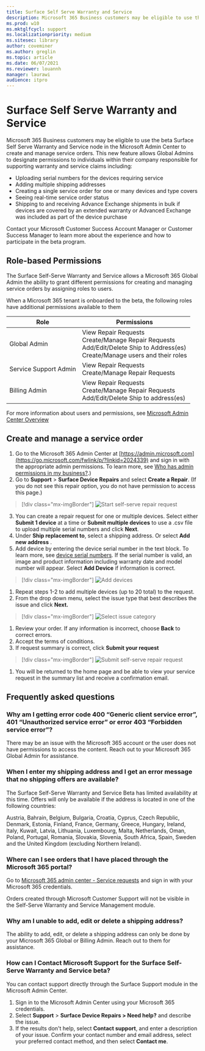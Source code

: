 ```yaml
---
title: Surface Self Serve Warranty and Service
description: Microsoft 365 Business customers may be eligible to use the beta Surface Self Serve Warranty and Service node in the Microsoft Admin Center to create and manage service orders. 
ms.prod: w10
ms.mktglfcycl: support
ms.localizationpriority: medium
ms.sitesec: library
author: coveminer
ms.author: greglin
ms.topic: article
ms.date: 06/07/2021
ms.reviewer: louannh 
manager: laurawi
audience: itpro
---
```


# Surface Self Serve Warranty and Service

Microsoft 365 Business customers may be eligible to use the beta Surface Self Serve Warranty and Service node in the Microsoft Admin Center to create and manage service orders. This new feature allows Global Admins to designate permissions to individuals within their company responsible for supporting warranty and service claims including:

- Uploading serial numbers for the devices requiring service
- Adding multiple shipping addresses
- Creating a single service order for one or many devices and type covers
- Seeing real-time service order status
- Shipping to and receiving Advance Exchange shipments in bulk if devices are covered by an extended warranty or Advanced Exchange was included as part of the device purchase

Contact your Microsoft Customer Success Account Manager or Customer Success Manager to learn more about the experience and how to participate in the beta program.

## Role-based Permissions

The Surface Self-Serve Warranty and Service allows a Microsoft 365 Global Admin the ability to grant different permissions for creating and managing service orders by assigning roles to users.

When a Microsoft 365 tenant is onboarded to the beta, the following roles have additional permissions available to them

| Role                  | Permissions                                                                                                                         |
| --------------------- | ----------------------------------------------------------------------------------------------------------------------------------- |
| Global Admin          | View Repair Requests<br>Create/Manage Repair Requests<br>Add/Edit/Delete Ship to Address(es)<br>Create/Manage users and their roles |
| Service Support Admin | View Repair Requests<br>Create/Manage Repair Requests                                                                               |
| Billing Admin         | View Repair Requests<br>Create/Manage Repair Requests<br>Add/Edit/Delete Ship to address(es)                                        |

For more information about users and permissions, see [Microsoft Admin Center Overview](/microsoft-365/admin/admin-overview/about-the-admin-center)

## Create and manage a service order

1. Go to the Microsoft 365 Admin Center at [https://admin.microsoft.com](https://go.microsoft.com/fwlink/p/?linkid=2024339) and sign in with the appropriate admin permissions. To learn more, see  [Who has admin permissions in my business?](https://docs.microsoft.com/microsoft-365/business-video/admin-center-overview?view=o365-worldwide#who-has-admin-permissions-in-my-business).)
2. Go to **Support** > **Surface Device Repairs** and select **Create a Repair**. (If you do not see this repair option, you do not have permission to access this page.)

> [!div class="mx-imgBorder"]
> ![Start self-serve repair request](images/self-serve-fig1.png)

3. You can create a repair request for one or multiple devices. Select either **Submit 1 device** at a time or **Submit multiple devices** to use a .csv file to upload multiple serial numbers and click **Next**.
4. Under **Ship replacement to**, select a shipping address. Or select  **Add new address** .
5. Add device by entering the device serial number in the text block. To learn more, see [device serial numbers](https://support.microsoft.com/help/4036293/surface-find-the-serial-number-on-surface).  If the serial number is valid, an image and product information including warranty date and model number will appear. Select **Add Device** if information is correct.
> [!div class="mx-imgBorder"]
> ![Add devices](images/self-serve-fig2.png)

1. Repeat steps 1-2 to add multiple devices (up to 20 total) to the request.
1. From the drop down menu, select the issue type that best describes the issue and click **Next.**

> [!div class="mx-imgBorder"]
> ![Select issue category](images/self-serve-fig3.png)
1. Review your order. If any information is incorrect, choose **Back** to correct errors.
1. Accept the terms of conditions.
1. If request summary is correct, click **Submit your request**

> [!div class="mx-imgBorder"]
> ![Submit self-serve repair request](images/self-serve-fig4.png)

1. You will be returned to the home page and be able to view your service request in the summary list and receive a confirmation email.

## Frequently asked questions

### Why am I getting error code 400 “Generic client service error”, 401 “Unauthorized service error” or error 403 “Forbidden service error”?

There may be an issue with the Microsoft 365 account or the user does not have permissions to access the content. Reach out to your Microsoft 365 Global Admin for assistance.

### When I enter my shipping address and I get an error message that no shipping offers are available?

The Surface Self-Serve Warranty and Service Beta has limited availability at this time. Offers will only be available if the address is located in one of the following countries:

Austria, Bahrain, Belgium, Bulgaria, Croatia, Cyprus, Czech Republic, Denmark, Estonia, Finland, France, Germany, Greece, Hungary, Ireland, Italy, Kuwait, Latvia, Lithuania, Luxembourg, Malta, Netherlands, Oman, Poland, Portugal, Romania, Slovakia, Slovenia, South Africa, Spain, Sweden and the United Kingdom (excluding Northern Ireland).

### Where can I see orders that I have placed through the Microsoft 365 portal?

Go to [Microsoft 365 admin center - Service requests](https://admin.microsoft.com/Adminportal/Home?source=applauncher#/support/devicerepairs) and sign in with your Microsoft 365 credentials.

Orders created through Microsoft Customer Support will not be visible in the Self-Serve Warranty and Service Management module.

### Why am I unable to add, edit or delete a shipping address?

The ability to add, edit, or delete a shipping address can only be done by your Microsoft 365 Global or Billing Admin. Reach out to them for assistance.  

### How can I Contact Microsoft Support for the Surface Self-Serve Warranty and Service beta?

You can contact support directly through the Surface Support module in the Microsoft Admin Center.

1. Sign in to the Microsoft Admin Center using your Microsoft 365 credentials.
2. Select **Support** > **Surface Device Repairs > Need help?** and describe the issue.
3. If the results don't help, select **Contact support**, and enter a description of your issue. Confirm your contact number and email address, select your preferred contact method, and then select **Contact me**.
